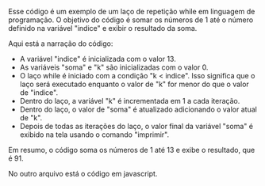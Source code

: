 Esse código é um exemplo de um laço de repetição while em linguagem de programação. O objetivo do código é somar os números de 1 até o número definido na variável "indice" e exibir o resultado da soma.

Aqui está a narração do código:

 - A variável "indice" é inicializada com o valor 13. 
 - As variáveis "soma" e "k" são inicializadas com o valor 0.
 - O laço while é iniciado com a condição "k < indice". Isso significa que o laço será executado enquanto o valor de "k" for menor do que o valor de "indice".
 - Dentro do laço, a variável "k" é incrementada em 1 a cada iteração. 
 - Dentro do laço, o valor de "soma" é atualizado adicionando o valor atual de "k".
 - Depois de todas as iterações do laço, o valor final da variável "soma" é exibido na tela usando o comando "imprimir".
  
Em resumo, o código soma os números de 1 até 13 e exibe o resultado, que é 91.

No outro arquivo está o código em javascript.
